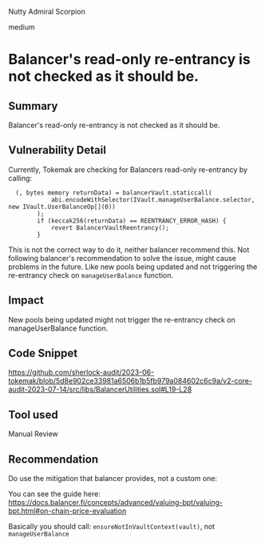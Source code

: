 Nutty Admiral Scorpion

medium

# Balancer's read-only re-entrancy is not checked as it should be.
## Summary
Balancer's read-only re-entrancy is not checked as it should be.

## Vulnerability Detail
Currently, Tokemak are checking for Balancers read-only  re-entrancy by calling:

```solidity
  (, bytes memory returnData) = balancerVault.staticcall(
            abi.encodeWithSelector(IVault.manageUserBalance.selector, new IVault.UserBalanceOp[](0))
        );
        if (keccak256(returnData) == REENTRANCY_ERROR_HASH) {
            revert BalancerVaultReentrancy();
        }
```

This is not the correct way to do it, neither balancer recommend this. Not following balancer's recommendation to solve the issue, might cause problems in the future. Like new pools being updated and not triggering the re-entrancy check on `manageUserBalance` function.

## Impact
New pools being updated might not trigger the re-entrancy check on manageUserBalance function.

## Code Snippet
https://github.com/sherlock-audit/2023-06-tokemak/blob/5d8e902ce33981a6506b1b5fb979a084602c6c9a/v2-core-audit-2023-07-14/src/libs/BalancerUtilities.sol#L19-L28
## Tool used

Manual Review

## Recommendation

Do use the mitigation that balancer provides, not a custom one:

You can see the guide here: https://docs.balancer.fi/concepts/advanced/valuing-bpt/valuing-bpt.html#on-chain-price-evaluation

Basically you should call: `ensureNotInVaultContext(vault)`, not `manageUserBalance`
